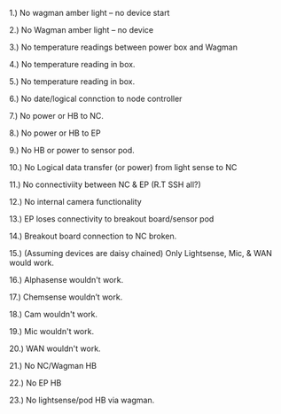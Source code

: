 





 

 

1.) No wagman amber light – no device start 

2.) No Wagman amber light – no device 

3.) No temperature readings between power box and Wagman 

4.) No temperature reading in box. 

5.) No temperature reading in box. 

6.) No date/logical connction to node controller  

7.) No power or HB to NC. 

8.) No power or HB to EP 

9.) No HB or power to sensor pod. 

10.) No Logical data transfer (or power) from light sense to NC 

11.) No connectiviity between NC & EP (R.T SSH all?) 

12.) No internal camera functionality 

13.) EP loses connectivity to breakout board/sensor pod 

14.) Breakout board connection to NC broken. 

15.) (Assuming devices are daisy chained) Only Lightsense, Mic, & WAN would work. 

16.) Alphasense wouldn't work. 

17.) Chemsense wouldn’t work. 

18.)  Cam wouldn't work. 

19.) Mic wouldn't work. 

20.) WAN wouldn't work. 

21.) No NC/Wagman HB 

22.) No EP HB 

23.) No lightsense/pod HB via wagman. 

 

